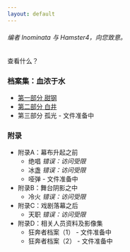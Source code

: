 ```yaml
---
layout: default
---
```


###### 编者 Inominata 与 Hamster4，向您致意。

查看什么？

### 档案集：血浓于水

- [第一部分 甜钢](./main/part1.html)
- [第二部分 白井](./main/part2.html)
- 第三部分 孤光 - 文件准备中

### 附录

- 附录A：幕布升起之前
  - 绝唱 _错误：访问受限_
  - 冰盏 _错误：访问受限_
  - 哑弹 - 文件准备中
- 附录B：舞台阴影之中
  - 冷火 _错误：访问受限_
- 附录C：戏剧落幕之后
  - 天职 _错误：访问受限_
- 附录D：相关人员资料及影像集
  - 狂奔者档案（1） - 文件准备中
  - 狂奔者档案（2） - 文件准备中
